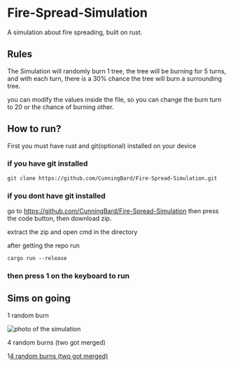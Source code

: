 # Fire-Spread-Simulation
A simulation about fire spreading, built on rust.

## Rules
The Simulation will randomly burn 1 tree, the tree will be burning for
5 turns, and with each turn, there is a 30% chance the tree will burn
a surrounding tree.

you can modify the values inside the file, so you can change the burn
turn to 20 or the chance of burning other.

## How to run?
First you must have rust and git(optional) installed on your device

### if you have git installed
```
git clone https://github.com/CunningBard/Fire-Spread-Simulation.git
```

### if you dont have git installed
go to https://github.com/CunningBard/Fire-Spread-Simulation
then press the code button, then download zip.

extract the zip and open cmd in the directory


after getting the repo run 
```
cargo run --release
```

### then press 1 on the keyboard to run

## Sims on going
1 random burn

![photo of the simulation](https://i.ibb.co/JBPGrFJ/image.png)

4 random burns (two got merged)

1[4 random burns (two got merged)](https://i.ibb.co/c8CZDtZ/image.png)